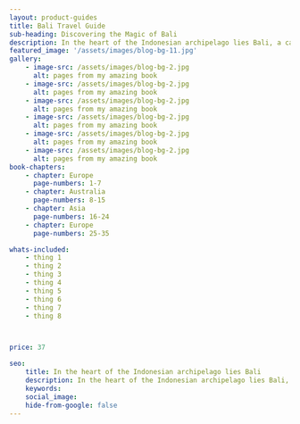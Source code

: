 ```yaml
---
layout: product-guides
title: Bali Travel Guide
sub-heading: Discovering the Magic of Bali
description: In the heart of the Indonesian archipelago lies Bali, a canvas painted with the hues of paradise. Enchanting and mystical, the Island of Gods beckons with a magnetic charm, weaving a tapestry of lush landscapes and ancient traditions.
featured_image: '/assets/images/blog-bg-11.jpg'
gallery:
    - image-src: /assets/images/blog-bg-2.jpg
      alt: pages from my amazing book 
    - image-src: /assets/images/blog-bg-2.jpg
      alt: pages from my amazing book
    - image-src: /assets/images/blog-bg-2.jpg
      alt: pages from my amazing book
    - image-src: /assets/images/blog-bg-2.jpg
      alt: pages from my amazing book 
    - image-src: /assets/images/blog-bg-2.jpg
      alt: pages from my amazing book
    - image-src: /assets/images/blog-bg-2.jpg
      alt: pages from my amazing book
book-chapters:
    - chapter: Europe
      page-numbers: 1-7
    - chapter: Australia
      page-numbers: 8-15
    - chapter: Asia
      page-numbers: 16-24
    - chapter: Europe
      page-numbers: 25-35

whats-included:
    - thing 1
    - thing 2
    - thing 3
    - thing 4
    - thing 5
    - thing 6
    - thing 7
    - thing 8



price: 37

seo: 
    title: In the heart of the Indonesian archipelago lies Bali
    description: In the heart of the Indonesian archipelago lies Bali, a canvas painted with the hues of paradise. Enchanting and mystical
    keywords: 
    social_image: 
    hide-from-google: false
---
```


